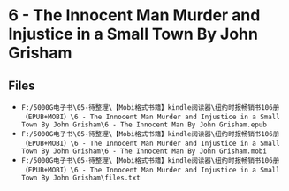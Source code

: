 # 6 - The Innocent Man Murder and Injustice in a Small Town By John Grisham

## Files

- `F:/5000G电子书\05-待整理\【Mobi格式书籍】kindle阅读器\纽约时报畅销书106册（EPUB+MOBI）\6 - The Innocent Man Murder and Injustice in a Small Town By John Grisham\6 - The Innocent Man By John Grisham.epub`
- `F:/5000G电子书\05-待整理\【Mobi格式书籍】kindle阅读器\纽约时报畅销书106册（EPUB+MOBI）\6 - The Innocent Man Murder and Injustice in a Small Town By John Grisham\6 - The Innocent Man By John Grisham.mobi`
- `F:/5000G电子书\05-待整理\【Mobi格式书籍】kindle阅读器\纽约时报畅销书106册（EPUB+MOBI）\6 - The Innocent Man Murder and Injustice in a Small Town By John Grisham\files.txt`
